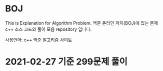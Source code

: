 # BOJ
This is Explanation for Algorithm Problem.
백준 온라인 저지(BOJ)에 있는 문제 c++ 소스 코드와 풀이 모음 repository 입니다.

사용언어: c++
백준 알고리즘 사이트

# 2021-02-27 기준 299문제 풀이

